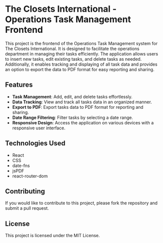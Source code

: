 # The Closets International - Operations Task Management Frontend

This project is the frontend of the Operations Task Management system for The Closets International. It is designed to facilitate the operations department in managing their tasks efficiently. The application allows users to insert new tasks, edit existing tasks, and delete tasks as needed. Additionally, it enables tracking and displaying of all task data and provides an option to export the data to PDF format for easy reporting and sharing.

## Features

- **Task Management**: Add, edit, and delete tasks effortlessly.
- **Data Tracking**: View and track all tasks data in an organized manner.
- **Export to PDF**: Export tasks data to PDF format for reporting and sharing.
- **Date Range Filtering**: Filter tasks by selecting a date range.
- **Responsive Design**: Access the application on various devices with a responsive user interface.

## Technologies Used

- React
- CSS
- date-fns
- jsPDF
- react-router-dom

## Contributing

If you would like to contribute to this project, please fork the repository and submit a pull request.

## License

This project is licensed under the MIT License.
